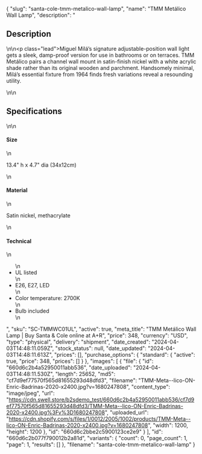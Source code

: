 {
  "slug": "santa-cole-tmm-metalico-wall-lamp",
  "name": "TMM Metálico Wall Lamp",
  "description": "<h2>Description</h2>\n<!-- split -->\n<p class=\"lead\">Miguel Milá’s signature adjustable-position wall light gets a sleek, damp-proof version for use in bathrooms or on terraces. TMM Metálico pairs a channel wall mount in satin-finish nickel with a white acrylic shade rather than its original wooden and parchment. Handsomely minimal, Milá’s essential fixture from 1964 finds fresh variations reveal a resounding utility.</p>\n<!-- split -->\n<h2>Specifications</h2>\n<!-- split -->\n<h4>Size</h4>\n<p>13.4\" h x 4.7\" dia (34x12cm)</p>\n<h4>Material</h4>\n<p>Satin nickel, methacrylate</p>\n<h4>Technical</h4>\n<ul>\n<li>UL listed</li>\n<li>E26, E27, LED</li>\n<li>Color temperature: 2700K</li>\n<li>Bulb included</li>\n</ul>",
  "sku": "SC-TMMWC01UL",
  "active": true,
  "meta_title": "TMM Metálico Wall Lamp | Buy Santa & Cole online at A+R",
  "price": 348,
  "currency": "USD",
  "type": "physical",
  "delivery": "shipment",
  "date_created": "2024-04-03T14:48:11.059Z",
  "stock_status": null,
  "date_updated": "2024-04-03T14:48:11.613Z",
  "prices": [],
  "purchase_options": {
    "standard": {
      "active": true,
      "price": 348,
      "prices": []
    }
  },
  "images": [
    {
      "file": {
        "id": "660d6c2b4a52950011abb536",
        "date_uploaded": "2024-04-03T14:48:11.530Z",
        "length": 25652,
        "md5": "cf7d9ef77570f565d81655293d48dfd3",
        "filename": "TMM-Meta--lico-ON-Enric-Badrinas-2020-x2400.jpg?v=1680247808",
        "content_type": "image/jpeg",
        "url": "https://cdn.swell.store/b2sdemo_test/660d6c2b4a52950011abb536/cf7d9ef77570f565d81655293d48dfd3/TMM-Meta--lico-ON-Enric-Badrinas-2020-x2400.jpg%3Fv%3D1680247808",
        "uploaded_url": "https://cdn.shopify.com/s/files/1/0012/2005/1002/products/TMM-Meta--lico-ON-Enric-Badrinas-2020-x2400.jpg?v=1680247808",
        "width": 1200,
        "height": 1200
      },
      "id": "660d6c2bbe2c5900123ce2e9"
    }
  ],
  "id": "660d6c2b077f790012b2a81d",
  "variants": {
    "count": 0,
    "page_count": 1,
    "page": 1,
    "results": []
  },
  "filename": "santa-cole-tmm-metalico-wall-lamp"
}